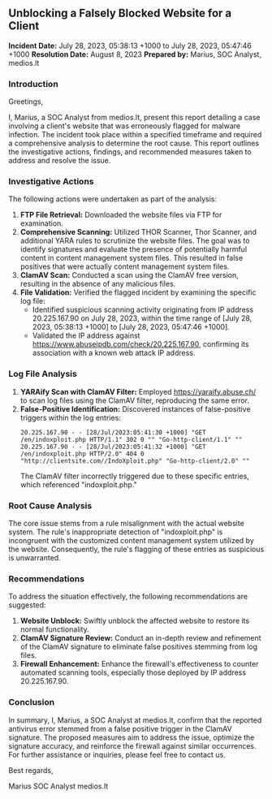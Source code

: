 ## Unblocking a Falsely Blocked Website for a Client

**Incident Date:** July 28, 2023, 05:38:13 +1000 to July 28, 2023, 05:47:46 +1000
**Resolution Date:** August 8, 2023
**Prepared by:** Marius, SOC Analyst, medios.lt

### Introduction

Greetings,

I, Marius, a SOC Analyst from medios.lt, present this report detailing a case involving a client's website that was erroneously flagged for malware infection. The incident took place within a specified timeframe and required a comprehensive analysis to determine the root cause. This report outlines the investigative actions, findings, and recommended measures taken to address and resolve the issue.

### Investigative Actions

The following actions were undertaken as part of the analysis:

1. **FTP File Retrieval:** Downloaded the website files via FTP for examination.
2. **Comprehensive Scanning:** Utilized THOR Scanner, Thor Scanner, and additional YARA rules to scrutinize the website files. The goal was to identify signatures and evaluate the presence of potentially harmful content in content management system files. This resulted in false positives that were actually content management system files.
3. **ClamAV Scan:** Conducted a scan using the ClamAV free version, resulting in the absence of any malicious files.
4. **File Validation:** Verified the flagged incident by examining the specific log file:
   - Identified suspicious scanning activity originating from IP address 20.225.167.90 on July 28, 2023, within the time range of [July 28, 2023, 05:38:13 +1000] to [July 28, 2023, 05:47:46 +1000].
   - Validated the IP address against https://www.abuseipdb.com/check/20.225.167.90, confirming its association with a known web attack IP address.

### Log File Analysis

1. **YARAify Scan with ClamAV Filter:** Employed https://yaraify.abuse.ch/ to scan log files using the ClamAV filter, reproducing the same error.
2. **False-Positive Identification:** Discovered instances of false-positive triggers within the log entries:
   ```
   20.225.167.90 - - [28/Jul/2023:05:41:30 +1000] "GET /en/indoxploit.php HTTP/1.1" 302 0 "" "Go-http-client/1.1" ""
   20.225.167.90 - - [28/Jul/2023:05:41:32 +1000] "GET /en/indoxploit.php HTTP/2.0" 404 0 "http://clientsite.com//IndoXploit.php" "Go-http-client/2.0" ""
   ```
   The ClamAV filter incorrectly triggered due to these specific entries, which referenced "indoxploit.php."

### Root Cause Analysis

The core issue stems from a rule misalignment with the actual website system. The rule's inappropriate detection of "indoxploit.php" is incongruent with the customized content management system utilized by the website. Consequently, the rule's flagging of these entries as suspicious is unwarranted.

### Recommendations

To address the situation effectively, the following recommendations are suggested:

1. **Website Unblock:** Swiftly unblock the affected website to restore its normal functionality.
2. **ClamAV Signature Review:** Conduct an in-depth review and refinement of the ClamAV signature to eliminate false positives stemming from log files.
3. **Firewall Enhancement:** Enhance the firewall's effectiveness to counter automated scanning tools, especially those deployed by IP address 20.225.167.90.

### Conclusion

In summary, I, Marius, a SOC Analyst at medios.lt, confirm that the reported antivirus error stemmed from a false positive trigger in the ClamAV signature. The proposed measures aim to address the issue, optimize the signature accuracy, and reinforce the firewall against similar occurrences. For further assistance or inquiries, please feel free to contact us.

Best regards,

Marius
SOC Analyst
medios.lt
